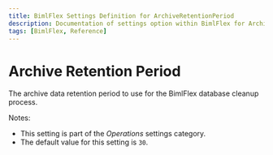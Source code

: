 ```yaml
---
title: BimlFlex Settings Definition for ArchiveRetentionPeriod
description: Documentation of settings option within BimlFlex for ArchiveRetentionPeriod
tags: [BimlFlex, Reference]
---
```


# Archive Retention Period

The archive data retention period to use for the BimlFlex database cleanup process.

Notes:

* This setting is part of the *Operations* settings category.
* The default value for this setting is `30`.
